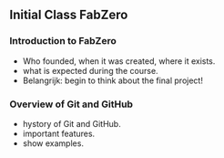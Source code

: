 ## Initial Class FabZero

### Introduction to FabZero

- Who founded, when it was created, where it exists.
- what is expected during the course.
- Belangrijk: begin to think about the final project!

### Overview of Git and GitHub

- hystory of Git and GitHub.
- important features.
- show examples.
